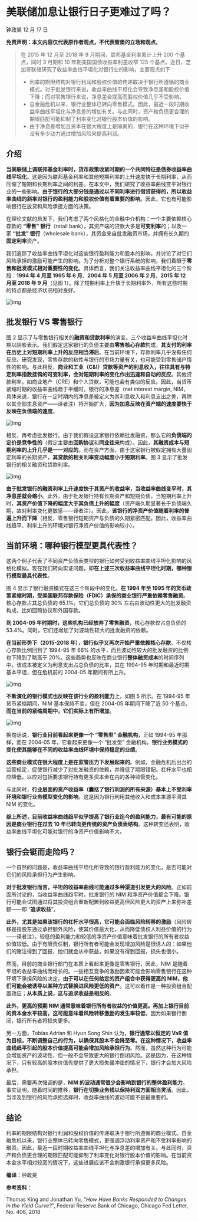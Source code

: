 # 美联储加息让银行日子更难过了吗？

钟政昊 12 月 17 日

**免责声明：本文内容仅代表原作者观点，不代表智堡的立场和观点**。

> 在 2015 年 12 月至 2018 年 9 月期间，联邦基金利率累计上升 200 个基点，同时 3 月期和 10 年期美国国债收益率利差收窄 125 个基点。近日，芝加哥联储研究了收益率曲线平坦化对银行业的影响，主要观点如下：
>
> - 利率的期限结构对银行利润和股权价值的传递取决于银行所遵循的商业模式。对于批发银行来说，收益率曲线平坦化会导致净息差和股权价值下降；而对零售银行来说，净息差会提高而股权价值几乎不受影响。
> - 自金融危机以来，银行业整体已转向零售模式。因此，最近一段时期收益率曲线平坦化与净息差的增加有关。与此同时，资产和负债更合理的期限匹配可能抑制了利率变化对银行股本价值的影响。
> - 由于净息差增加且资本在很大程度上是隔离的，银行在这种环境下似乎没有多少动力通过增加风险来提高利润。

## 介绍

**当美联储上调联邦基金利率时，货币政策收紧时期的一个共同特征是债券收益率曲线平坦化**。这是因为联邦基金利率和其他短期利率的上升速度快于长期利率，从而压缩了短期和长期利率之间的利差。在本文中，我们研究了收益率曲线变平对银行业的一些影响。**由于银行的大部分钱是通过以不同利率进行借贷获得的，所以收益率曲线的斜率对银行的盈利能力和股权价值有着重要的影响**。因此，它也有可能影响银行在放贷和风险承担方面的决策。

在理论文献的启发下，我们考虑了两个风格化的金融中介机构：一个主要依赖核心存款的 **“零售” 银行**（retail bank），其资产端的贷款大多是**可变利率**的；以及一家 **“批发” 银行**（wholesale bank），其资金来自批发融资市场，并拥有长久期的**固定利率**资产。

我们追踪了收益率曲线平坦化对这些银行盈利能力和股本的影响，并讨论了对它们风险承担的激励可能产生的影响。为了分析对整个银行系统的影响，我们着眼于**零售和批发模式相对重要性的变化**。具体而言，我们关注收益率曲线平坦化的三个阶段：**1994 年 4 月至 1995 年 6 月**、**2004 年 5 月至 2006 年 2 月**、**2015 年 12 月至 2018 年 9 月**（见图 1）。除了短期利率上升快于长期利率外，所有这些时期的特点都是经济状况相对良好。

![img](https://rocks.wisburg.com/ec5ed19c-8fc3-4ba4-99df-9c052d3bca60)

## 批发银行 VS 零售银行

图 2 显示了与零售银行相关的**融资和贷款利率**的演变。三个收益率曲线平坦化时期以阴影表示。我们假定这家银行的负债主要由**零售核心存款**构成，**其支付的利率在历史上对短期利率上升的反应相当滞后**。在当前环境下，存款利率几乎没有任何反应。研究发现，零售存款的粘性与银行的市场力量有关，也可能受到零售储户惰性的影响。与此相反，**商业和工业（C&I）贷款等资产的利息收入，往往具有与特定利率指数挂钩的可变利率，会对短期利率的变化作出迅速和自动的反应**。其他贷款利率，如商业地产（CRE）和个人贷款，可能也会有类似的反应。因此，当货币紧缩时期的收益率曲线趋于平缓时，银行的净息差（net interest margin, NIM，具体来说，银行在一定时期内的净息差被定义为其利息收入和利息支出之差，再除以其全部生息资产——译者注）将开始扩大，**因为加息反映在资产端的速度要快于反映在负债端的速度**。

![img](https://rocks.wisburg.com/b688d320-2fe1-4f98-a274-76bbce90b070)

相反，再考虑批发银行。由于我们假设这家银行依赖批发融资，那么它的**负债端的定价是竞争性的**（假定主要由**回购协议**和**同业往来**构成）。因此，**其融资成本与短期利率的上升几乎是一一对应的**。而在资产方面，由于这家银行被假定拥有大量固定利率的长期资产，**其贷款的相关利率变动幅度小于短期利率**。图 3 显示了批发银行的相关融资和贷款利率。

![img](https://rocks.wisburg.com/3552a1d6-4dcd-4799-aebf-457e5161807a)

**由于批发银行的融资利率上升速度快于其资产的收益率，当收益率曲线变平时，其净息差就会缩小**。此外，由于批发银行持有长期资产和短期负债，当短期利率上升时，**其资产价值下降的幅度大于其负债上升的幅度**（资产端久期显著长于负债端久期，故对利率变化更敏感——译者注）。因此，**该银行的净资产价值随着利率的普遍上升而下降**（相反，零售银行短期资产与负债的久期紧密匹配。因此，收益率曲线趋平、利率上升的环境对银行净资产价值的影响较小）。

## 当前环境：哪种银行模型更具代表性？

这两个例子代表了不同资产负债表类型的银行如何受到收益率曲线平坦化影响的风格化模拟。现在我们转向实证问题，即**在上述三次收益率曲线平坦化时期，哪种银行模型最具代表性**。

图 4 显示了银行融资模式在这三个阶段中的变化。**在 1994 年至 1995 年的货币政策紧缩时期，受美国联邦存款保险（FDIC）承保的商业银行严重依赖零售融资**。核心存款占其总负债的 65.1%。它们总负债的 30% 左右由波动性更大的批发融资构成，比如回购协议和外国存款。

**到 2004-05 年时期时，这些机构已经放弃了零售融资**，核心存款仅占总负债的 53.4%。同时，它们还增加了对波动性较大的批发融资的依赖。

**在当前形势下（2015-2018 年），银行似乎又再次开始严重依赖核心存款**。不仅核心存款比例回到了 1994-95 年 66% 的水平，而且波动性较大的批发融资的比例也下降到了略高于 20%。这些趋势也反映在商业银行**整体融资成本**的时间序列中。该成本被定义为利息支出占总负债的比率，其在 1994-95 年时期和最近时期基本平坦，但在危机前的 2004-05 年期间有所上升。

![img](https://rocks.wisburg.com/21efb6a1-1cd5-4e80-874a-1566cd4ea9ba)

**不断演化的银行模式也反映在该行业的盈利能力上**，如图 5 所示。在 1994-95 年货币紧缩期间，NIM 基本保持不变，但在 2004-05 年期间下降了近 50 个基点。**而在当前的紧缩周期中，它们实际上有所增加**。

![img](https://rocks.wisburg.com/c1c1418e-9774-4611-a357-216aa3ae9494)

换句话说，**银行业目前看起来更像一个 “零售型” 金融机构**，正如 1994-95 年那样，而在 2004-05 年，它看起来更像一个 “批发型” 金融机构。**银行业务模式的变化使其能够在不同的收益率曲线环境中保持稳定的业绩**。

**这些商业模式在很大程度上是在监管压力下发展起来的**。例如，金融危机后出台的监管规定，促使银行减少了对批发融资的依赖，并降低了期限错配。杠杆水平也相应降低，以应对包括要求银行持有更多资本金在内的各种监管变化。

与此同时，**行业层面的资产收益率（囊括了银行利润的所有来源）基本上不受利率环境和银行业务模型变化的影响**。这是因为银行利用其他收入和成本来源平滑其 NIM 的变化。

**综上所述，目前收益率曲线趋平似乎提高了银行业迄今的盈利能力，最有可能的原因是商业银行在过去 10 年已转向更传统的资产负债表结构**。这种转变还表明，收益率曲线平坦化可能对银行的净资产价值影响不大。

## 银行会铤而走险吗？

一个自然的问题是，收益率曲线平坦化所导致的银行盈利能力的变化，是否可能对它们的风险承担行为产生影响。

**对于批发银行而言，平坦的收益率曲线可能通过多种渠道引发更大的风险**。正如前面所讨论的，当收益率曲线趋平时，批发银行的 NIM 和净资产价值都会下降。银行可能会试图通过将其投资组合重新配置到收益更高但风险更大的资产上来弥补差额——即 “**追求收益**”。

**此外，尤其是如果该银行的杠杆水平很高，它可能会面临风险转移的激励**（风险转移是指股东通过承担额外风险，使其价值最大化，从而降低债权人利益价值的行为——译者注）。较低的盈利能力和较低的净资产价值意味着批发银行的所有者权益价值较低。由于有限责任制，银行所有者可能会发现增加风险是很诱人的：如果他们的赌注得到了回报，他们就会从中获益，如果没有得到回报，损失也很小。

然而，目前的商业银行部门在本质上看起来更像是零售银行，因此，NIM 是随着平坦的收益率曲线而增长的。一些相互竞争的激励因素可能会影响零售银行在这种环境下承担风险的决定。**由于可以在任何给定的资产组合中获得更高的 NIM，他们可能会被诱导以某种方式替换进风险更低的资产**。这可以看作是一种投资组合配置效应；**从本质上说，这与追求收益是相反的**。

**此外，更高的预期 NIM 通常意味着银行所有者权益的价值更高。再加上银行目前的资本金水平较高，这可能意味着风险转移激励的发生率较低**，因为如果银行倒闭，银行所有者将损失更多。

另一方面，Tobias Adrian 和 Hyun Song Shin 认为，**银行通常以恒定的 VaR 值为目标，不断调整自己的行为，以确保其股本不会降至零。在这种情况下，收益率曲线趋平引起的股本价值提高可能会增加风险承担行为**。然而，虽然这种行为可能会增加资产的波动性，但一般不会导致更大的银行倒闭风险。这是因为，在这种情况下，只有较高的股本价值先提供了更大损失缓冲垫的情况下，银行才会加大风险承担。

最后，需要再次强调的是，**NIM 的波动通常很少会影响到银行的整体盈利能力**。事实证明，随着时间的推移，**银行在切换业务线以保持利润方面相当灵活**。因此，当涉及到银行的风险承担选择时，收益率曲线的波动可能不是最重要的。

## 结论

利率的期限结构对银行利润和股权价值的传递取决于银行所遵循的商业模式。自金融危机以来，银行业整体已转向零售模式，更强调浮动利率资产和不受利率影响的融资。因此，最近一段时期收益率曲线平坦化与净息差的增加有关。与此同时，资产和负债更合理的期限匹配可能抑制了利率变化对银行股本价值的影响。在当前资本金水平相对较高的情况下，这些进展应该不会刺激银行承担更多风险。

**编译**：钟政昊

**参考资料**：

Thomas King and Jonathan Yu, "*How Have Banks Responded to Changes in the Yield Curve?*", Federal Reserve Bank of Chicago, Chicago Fed Letter, No. 406, 2018